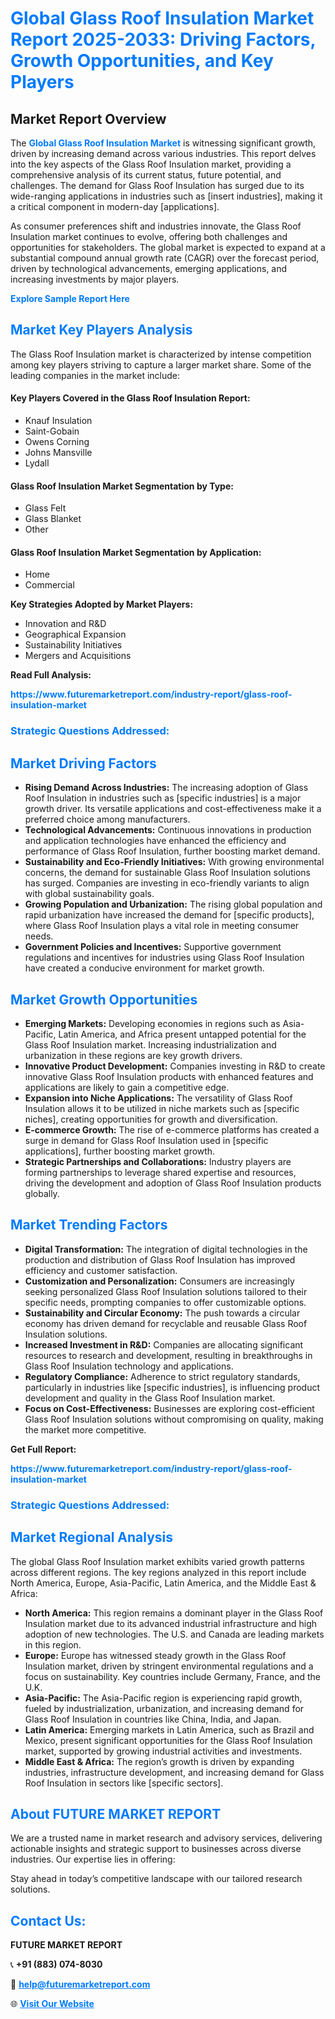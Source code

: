 <h1 style="color: #007BFF;">Global Glass Roof Insulation Market Report 2025-2033: Driving Factors, Growth Opportunities, and Key Players</h1>

<section id="overview">
<h2>Market Report Overview</h2>
<p>The <a href="https://www.futuremarketreport.com/industry-report/glass-roof-insulation-market" style="color: #007BFF; text-decoration: none;"><strong>Global Glass Roof Insulation Market</strong></a> is witnessing significant growth, driven by increasing demand across various industries. This report delves into the key aspects of the Glass Roof Insulation market, providing a comprehensive analysis of its current status, future potential, and challenges. The demand for Glass Roof Insulation has surged due to its wide-ranging applications in industries such as [insert industries], making it a critical component in modern-day [applications].</p>
<p>As consumer preferences shift and industries innovate, the Glass Roof Insulation market continues to evolve, offering both challenges and opportunities for stakeholders. The global market is expected to expand at a substantial compound annual growth rate (CAGR) over the forecast period, driven by technological advancements, emerging applications, and increasing investments by major players.</p>
</section>

<section id="overview">
<p><a href="https://www.futuremarketreport.com/request-sample/reportId=47114" style="color: #007BFF; text-decoration: none;"><strong>Explore Sample Report Here</strong></a></p>
</section>

<section id="key-players">
<h2 style="color: #007BFF;">Market Key Players Analysis</h2>
<p>The Glass Roof Insulation market is characterized by intense competition among key players striving to capture a larger market share. Some of the leading companies in the market include:</p>
<h4>Key Players Covered in the Glass Roof Insulation Report:</h4>
<ul><li>Knauf Insulation</li><li>Saint-Gobain</li><li>Owens Corning</li><li>Johns Mansville</li><li>Lydall</li></ul>
<h4>Glass Roof Insulation Market Segmentation by Type:</h4>
<ul><li>Glass Felt</li><li>Glass Blanket</li><li>Other</li></ul>

<h4>Glass Roof Insulation Market Segmentation by Application:</h4>
<ul><li>Home</li><li>Commercial</li></ul>
<p><strong>Key Strategies Adopted by Market Players:</strong></p>
<ul>
<li>Innovation and R&D</li>
<li>Geographical Expansion</li>
<li>Sustainability Initiatives</li>
<li>Mergers and Acquisitions</li>
</ul>
</section>

<section>
<p><strong>Read Full Analysis: </strong></p><a href="https://www.futuremarketreport.com/industry-report/glass-roof-insulation-market" style="color: #007BFF; text-decoration: none;"><strong>https://www.futuremarketreport.com/industry-report/glass-roof-insulation-market</strong></a>
<h3 style="color: #007BFF;">Strategic Questions Addressed:</h3>
</section>

<section id="driving-factors">
<h2 style="color: #007BFF;">Market Driving Factors</h2>
<ul>
<li><strong>Rising Demand Across Industries:</strong> The increasing adoption of Glass Roof Insulation in industries such as [specific industries] is a major growth driver. Its versatile applications and cost-effectiveness make it a preferred choice among manufacturers.</li>
<li><strong>Technological Advancements:</strong> Continuous innovations in production and application technologies have enhanced the efficiency and performance of Glass Roof Insulation, further boosting market demand.</li>
<li><strong>Sustainability and Eco-Friendly Initiatives:</strong> With growing environmental concerns, the demand for sustainable Glass Roof Insulation solutions has surged. Companies are investing in eco-friendly variants to align with global sustainability goals.</li>
<li><strong>Growing Population and Urbanization:</strong> The rising global population and rapid urbanization have increased the demand for [specific products], where Glass Roof Insulation plays a vital role in meeting consumer needs.</li>
<li><strong>Government Policies and Incentives:</strong> Supportive government regulations and incentives for industries using Glass Roof Insulation have created a conducive environment for market growth.</li>
</ul>
</section>

<section id="growth-opportunities">
<h2 style="color: #007BFF;">Market Growth Opportunities</h2>
<ul>
<li><strong>Emerging Markets:</strong> Developing economies in regions such as Asia-Pacific, Latin America, and Africa present untapped potential for the Glass Roof Insulation market. Increasing industrialization and urbanization in these regions are key growth drivers.</li>
<li><strong>Innovative Product Development:</strong> Companies investing in R&D to create innovative Glass Roof Insulation products with enhanced features and applications are likely to gain a competitive edge.</li>
<li><strong>Expansion into Niche Applications:</strong> The versatility of Glass Roof Insulation allows it to be utilized in niche markets such as [specific niches], creating opportunities for growth and diversification.</li>
<li><strong>E-commerce Growth:</strong> The rise of e-commerce platforms has created a surge in demand for Glass Roof Insulation used in [specific applications], further boosting market growth.</li>
<li><strong>Strategic Partnerships and Collaborations:</strong> Industry players are forming partnerships to leverage shared expertise and resources, driving the development and adoption of Glass Roof Insulation products globally.</li>
</ul>
</section>

<section id="trending-factors">
<h2 style="color: #007BFF;">Market Trending Factors</h2>
<ul>
<li><strong>Digital Transformation:</strong> The integration of digital technologies in the production and distribution of Glass Roof Insulation has improved efficiency and customer satisfaction.</li>
<li><strong>Customization and Personalization:</strong> Consumers are increasingly seeking personalized Glass Roof Insulation solutions tailored to their specific needs, prompting companies to offer customizable options.</li>
<li><strong>Sustainability and Circular Economy:</strong> The push towards a circular economy has driven demand for recyclable and reusable Glass Roof Insulation solutions.</li>
<li><strong>Increased Investment in R&D:</strong> Companies are allocating significant resources to research and development, resulting in breakthroughs in Glass Roof Insulation technology and applications.</li>
<li><strong>Regulatory Compliance:</strong> Adherence to strict regulatory standards, particularly in industries like [specific industries], is influencing product development and quality in the Glass Roof Insulation market.</li>
<li><strong>Focus on Cost-Effectiveness:</strong> Businesses are exploring cost-efficient Glass Roof Insulation solutions without compromising on quality, making the market more competitive.</li>
</ul>
</section>

<section>
<p><strong>Get Full Report: </strong></p><a href="https://www.futuremarketreport.com/industry-report/glass-roof-insulation-market" style="color: #007BFF; text-decoration: none;"><strong>https://www.futuremarketreport.com/industry-report/glass-roof-insulation-market</strong></a>
<h3 style="color: #007BFF;">Strategic Questions Addressed:</h3>
</section>


<section id="regional-analysis">
<h2 style="color: #007BFF;">Market Regional Analysis</h2>
<p>The global Glass Roof Insulation market exhibits varied growth patterns across different regions. The key regions analyzed in this report include North America, Europe, Asia-Pacific, Latin America, and the Middle East & Africa:</p>
<ul>
<li><strong>North America:</strong> This region remains a dominant player in the Glass Roof Insulation market due to its advanced industrial infrastructure and high adoption of new technologies. The U.S. and Canada are leading markets in this region.</li>
<li><strong>Europe:</strong> Europe has witnessed steady growth in the Glass Roof Insulation market, driven by stringent environmental regulations and a focus on sustainability. Key countries include Germany, France, and the U.K.</li>
<li><strong>Asia-Pacific:</strong> The Asia-Pacific region is experiencing rapid growth, fueled by industrialization, urbanization, and increasing demand for Glass Roof Insulation in countries like China, India, and Japan.</li>
<li><strong>Latin America:</strong> Emerging markets in Latin America, such as Brazil and Mexico, present significant opportunities for the Glass Roof Insulation market, supported by growing industrial activities and investments.</li>
<li><strong>Middle East & Africa:</strong> The region’s growth is driven by expanding industries, infrastructure development, and increasing demand for Glass Roof Insulation in sectors like [specific sectors].</li>
</ul>
</section>

<footer>
<h2 style="color: #007BFF;">About FUTURE MARKET REPORT</h2>
<p>We are a trusted name in market research and advisory services, delivering actionable insights and strategic support to businesses across diverse industries. Our expertise lies in offering:</p>

<p>Stay ahead in today’s competitive landscape with our tailored research solutions.</p>

<h2 style="color: #007BFF;">Contact Us:</h2>
<p><strong>FUTURE MARKET REPORT</strong></p>
<p>📞 <strong>+91 (883) 074-8030</strong></p>
<p>📧 <strong><a href="mailto:help@futuremarketreport.com" style="color: #007BFF;">help@futuremarketreport.com</a></strong></p>
<p>🌐 <strong><a href="https://www.futuremarketreport.com/" style="color: #007BFF;">Visit Our Website</a></strong></p>
</footer>